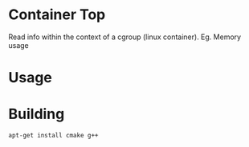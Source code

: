 Container Top
=============

Read info within the context of a cgroup (linux container). Eg. Memory usage



Usage
=====




Building
========

```
apt-get install cmake g++
```